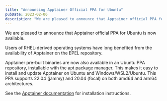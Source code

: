 ```yaml
---
title: "Announcing Apptainer Official PPA for Ubuntu"
pubDate: 2023-02-06
description: "We are pleased to announce that Apptainer official PPA for Ubuntu is now available."
---
```


We are pleased to announce that Apptainer official PPA for Ubuntu
is now available.

Users of RHEL-derived operating systems have long benefited
from the availability of Apptainer on the EPEL repository.

Apptainer pre-built binaries are now also available in an Ubuntu
PPA repository, installable with the apt package manager.
This makes it easy to install and update Apptainer on Ubuntu and
Windows/WSL2/Ubuntu. This PPA supports 22.04 (jammy) and 20.04 (focal)
on both amd64 and arm64 architectures.

See the [Apptainer documentation](https://apptainer.org/docs/admin/latest/installation.html#install-ubuntu-packages) for installation instructions.
